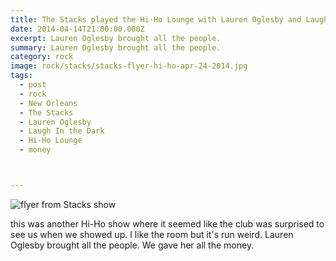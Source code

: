 ```yaml
---
title: The Stacks played the Hi-Ho Lounge with Lauren Oglesby and Laugh In the Dark.
date: 2014-04-14T21:00:00.000Z
excerpt: Lauren Oglesby brought all the people.
summary: Lauren Oglesby brought all the people.
category: rock
image: rock/stacks/stacks-flyer-hi-ho-apr-24-2014.jpg
tags:
  - post 
  - rock
  - New Orleans
  - The Stacks
  - Lauren Oglesby
  - Laugh In the Dark
  - Hi-Ho Lounge
  - money



---
```


![flyer from Stacks show](/static/img/rock/stacks/stacks-flyer-hi-ho-apr-24-2014.jpg "flyer from Stacks show")

this was another Hi-Ho show where it seemed like the club was surprised to see us when we showed up. I like the room but it's run weird. Lauren Oglesby brought all the people. We gave her all the money.